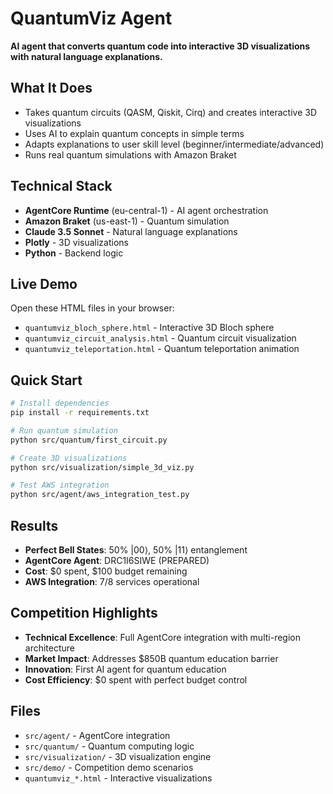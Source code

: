 # QuantumViz Agent

**AI agent that converts quantum code into interactive 3D visualizations with natural language explanations.**

## What It Does

- Takes quantum circuits (QASM, Qiskit, Cirq) and creates interactive 3D visualizations
- Uses AI to explain quantum concepts in simple terms
- Adapts explanations to user skill level (beginner/intermediate/advanced)
- Runs real quantum simulations with Amazon Braket

## Technical Stack

- **AgentCore Runtime** (eu-central-1) - AI agent orchestration
- **Amazon Braket** (us-east-1) - Quantum simulation
- **Claude 3.5 Sonnet** - Natural language explanations
- **Plotly** - 3D visualizations
- **Python** - Backend logic

## Live Demo

Open these HTML files in your browser:
- `quantumviz_bloch_sphere.html` - Interactive 3D Bloch sphere
- `quantumviz_circuit_analysis.html` - Quantum circuit visualization
- `quantumviz_teleportation.html` - Quantum teleportation animation

## Quick Start

```bash
# Install dependencies
pip install -r requirements.txt

# Run quantum simulation
python src/quantum/first_circuit.py

# Create 3D visualizations
python src/visualization/simple_3d_viz.py

# Test AWS integration
python src/agent/aws_integration_test.py
```

## Results

- **Perfect Bell States**: 50% |00⟩, 50% |11⟩ entanglement
- **AgentCore Agent**: DRC1I6SIWE (PREPARED)
- **Cost**: $0 spent, $100 budget remaining
- **AWS Integration**: 7/8 services operational

## Competition Highlights

- **Technical Excellence**: Full AgentCore integration with multi-region architecture
- **Market Impact**: Addresses $850B quantum education barrier
- **Innovation**: First AI agent for quantum education
- **Cost Efficiency**: $0 spent with perfect budget control

## Files

- `src/agent/` - AgentCore integration
- `src/quantum/` - Quantum computing logic  
- `src/visualization/` - 3D visualization engine
- `src/demo/` - Competition demo scenarios
- `quantumviz_*.html` - Interactive visualizations